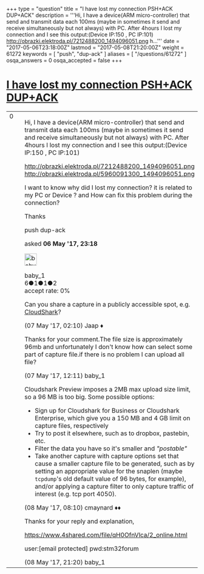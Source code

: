 +++
type = "question"
title = "I have lost my connection PSH+ACK DUP+ACK"
description = '''Hi, I have a device(ARM micro-controller) that send and transmit data each 100ms (maybe in sometimes it send and receive simultaneously but not always) with PC. After 4hours I lost my connection and I see this output:(Device IP:150 , PC IP:101) http://obrazki.elektroda.pl/7212488200_1494096051.png h...'''
date = "2017-05-06T23:18:00Z"
lastmod = "2017-05-08T21:20:00Z"
weight = 61272
keywords = [ "push", "dup-ack" ]
aliases = [ "/questions/61272" ]
osqa_answers = 0
osqa_accepted = false
+++

<div class="headNormal">

# [I have lost my connection PSH+ACK DUP+ACK](/questions/61272/i-have-lost-my-connection-pshack-dupack)

</div>

<div id="main-body">

<div id="askform">

<table id="question-table" style="width:100%;"><colgroup><col style="width: 50%" /><col style="width: 50%" /></colgroup><tbody><tr class="odd"><td style="width: 30px; vertical-align: top"><div class="vote-buttons"><span id="post-61272-upvote" class="ajax-command post-vote up" rel="nofollow" title="I like this post (click again to cancel)"> </span><div id="post-61272-score" class="post-score" title="current number of votes">0</div><span id="post-61272-downvote" class="ajax-command post-vote down" rel="nofollow" title="I dont like this post (click again to cancel)"> </span> <span id="favorite-mark" class="ajax-command favorite-mark" rel="nofollow" title="mark/unmark this question as favorite (click again to cancel)"> </span><div id="favorite-count" class="favorite-count"></div></div></td><td><div id="item-right"><div class="question-body"><p>Hi, I have a device(ARM micro-controller) that send and transmit data each 100ms (maybe in sometimes it send and receive simultaneously but not always) with PC. After 4hours I lost my connection and I see this output:(Device IP:150 , PC IP:101)</p><p><a href="http://obrazki.elektroda.pl/7212488200_1494096051.png">http://obrazki.elektroda.pl/7212488200_1494096051.png</a> <a href="http://obrazki.elektroda.pl/5960091300_1494096051.png">http://obrazki.elektroda.pl/5960091300_1494096051.png</a></p><p>I want to know why did I lost my connection? it is related to my PC or Device ? and How can fix this problem during the connection?</p><p>Thanks</p></div><div id="question-tags" class="tags-container tags"><span class="post-tag tag-link-push" rel="tag" title="see questions tagged &#39;push&#39;">push</span> <span class="post-tag tag-link-dup-ack" rel="tag" title="see questions tagged &#39;dup-ack&#39;">dup-ack</span></div><div id="question-controls" class="post-controls"></div><div class="post-update-info-container"><div class="post-update-info post-update-info-user"><p>asked <strong>06 May '17, 23:18</strong></p><img src="https://secure.gravatar.com/avatar/383a70dc421037707b4b069d56e157cb?s=32&amp;d=identicon&amp;r=g" class="gravatar" width="32" height="32" alt="baby_1&#39;s gravatar image" /><p><span>baby_1</span><br />
<span class="score" title="6 reputation points">6</span><span title="1 badges"><span class="badge1">●</span><span class="badgecount">1</span></span><span title="1 badges"><span class="silver">●</span><span class="badgecount">1</span></span><span title="2 badges"><span class="bronze">●</span><span class="badgecount">2</span></span><br />
<span class="accept_rate" title="Rate of the user&#39;s accepted answers">accept rate:</span> <span title="baby_1 has no accepted answers">0%</span></p></div></div><div id="comments-container-61272" class="comments-container"><span id="61274"></span><div id="comment-61274" class="comment"><div id="post-61274-score" class="comment-score"></div><div class="comment-text"><p>Can you share a capture in a publicly accessible spot, e.g. <a href="http://cloudshark.org">CloudShark</a>?</p></div><div id="comment-61274-info" class="comment-info"><span class="comment-age">(07 May '17, 02:10)</span> <span class="comment-user userinfo">Jaap ♦</span></div></div><span id="61278"></span><div id="comment-61278" class="comment"><div id="post-61278-score" class="comment-score"></div><div class="comment-text"><p>Thanks for your comment.The file size is approximately 96mb and unfortunately I don't know how can select some part of capture file.if there is no problem I can upload all file?</p></div><div id="comment-61278-info" class="comment-info"><span class="comment-age">(07 May '17, 12:11)</span> <span class="comment-user userinfo">baby_1</span></div></div><span id="61285"></span><div id="comment-61285" class="comment"><div id="post-61285-score" class="comment-score"></div><div class="comment-text"><p>Cloudshark Preview imposes a 2MB max upload size limit, so a 96 MB is too big. Some possible options:</p><ul><li>Sign up for Cloudshark for Business or Cloudshark Enterprise, which give you a 150 MB and 4 GB limit on capture files, respectively</li><li>Try to post it elsewhere, such as to dropbox, pastebin, etc.</li><li>Filter the data you have so it's smaller and <em>"postable"</em></li><li>Take another capture with capture options set that cause a smaller capture file to be generated, such as by setting an appropriate value for the snaplen (maybe <code>tcpdump</code>'s old default value of 96 bytes, for example), and/or applying a capture filter to only capture traffic of interest (e.g. tcp port 4050).</li></ul></div><div id="comment-61285-info" class="comment-info"><span class="comment-age">(08 May '17, 08:10)</span> <span class="comment-user userinfo">cmaynard ♦♦</span></div></div><span id="61295"></span><div id="comment-61295" class="comment"><div id="post-61295-score" class="comment-score"></div><div class="comment-text"><p>Thanks for your reply and explanation,</p><p><a href="https://www.4shared.com/file/qH0OfnVlca/2_online.html">https://www.4shared.com/file/qH0OfnVlca/2_online.html</a></p><p>user:<span class="__cf_email__" data-cfemail="3f4f5e4d564c5e115250575e525e5b560d0d087f58525e5653115c5052">[email protected]</span> pwd:stm32forum</p></div><div id="comment-61295-info" class="comment-info"><span class="comment-age">(08 May '17, 21:20)</span> <span class="comment-user userinfo">baby_1</span></div></div></div><div id="comment-tools-61272" class="comment-tools"></div><div class="clear"></div><div id="comment-61272-form-container" class="comment-form-container"></div><div class="clear"></div></div></td></tr></tbody></table>

</div>

</div>


